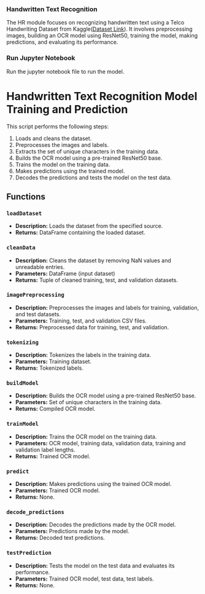 ### Handwritten Text Recognition
The HR module focuses on recognizing handwritten text using a Telco Handwriting Dataset from Kaggle([Dataset Link](https://www.kaggle.com/datasets/landlord/handwriting-recognition/data)). It involves preprocessing images, building an OCR model using ResNet50, training the model, making predictions, and evaluating its performance.

### Run Jupyter Notebook 
Run the jupyter notebook file to run the model. 

# Handwritten Text Recognition Model Training and Prediction

This script performs the following steps:
1. Loads and cleans the dataset.
2. Preprocesses the images and labels.
3. Extracts the set of unique characters in the training data.
4. Builds the OCR model using a pre-trained ResNet50 base.
5. Trains the model on the training data.
6. Makes predictions using the trained model.
7. Decodes the predictions and tests the model on the test data.

## Functions

### `loadDataset`
- **Description:** Loads the dataset from the specified source.
- **Returns:** DataFrame containing the loaded dataset.

### `cleanData`
- **Description:** Cleans the dataset by removing NaN values and unreadable entries.
- **Parameters:** DataFrame (input dataset)
- **Returns:** Tuple of cleaned training, test, and validation datasets.

### `imagePreprocessing`
- **Description:** Preprocesses the images and labels for training, validation, and test datasets.
- **Parameters:** Training, test, and validation CSV files.
- **Returns:** Preprocessed data for training, test, and validation.

### `tokenizing`
- **Description:** Tokenizes the labels in the training data.
- **Parameters:** Training dataset.
- **Returns:** Tokenized labels.

### `buildModel`
- **Description:** Builds the OCR model using a pre-trained ResNet50 base.
- **Parameters:** Set of unique characters in the training data.
- **Returns:** Compiled OCR model.

### `trainModel`
- **Description:** Trains the OCR model on the training data.
- **Parameters:** OCR model, training data, validation data, training and validation label lengths.
- **Returns:** Trained OCR model.

### `predict`
- **Description:** Makes predictions using the trained OCR model.
- **Parameters:** Trained OCR model.
- **Returns:** None.

### `decode_predictions`
- **Description:** Decodes the predictions made by the OCR model.
- **Parameters:** Predictions made by the model.
- **Returns:** Decoded text predictions.

### `testPrediction`
- **Description:** Tests the model on the test data and evaluates its performance.
- **Parameters:** Trained OCR model, test data, test labels.
- **Returns:** None.

